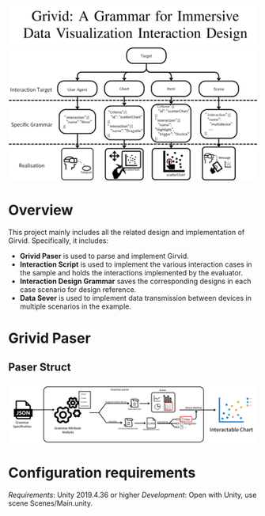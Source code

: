 ![](https://github.com/TowlGol/Grivid/blob/master/Grivid.png)
![](https://github.com/TowlGol/Grivid/blob/master/Grammar_Design.png)
# Overview
  
This project mainly includes all the related design and implementation of Girvid. Specifically, it includes:
* **Grivid Paser** is used to parse and implement Girvid.
* **Interaction Script** is used to implement the various interaction cases in the sample and holds the interactions implemented by the evaluator.
* **Interaction Design Grammar** saves the corresponding designs in each case scenario for design reference.
* **Data Sever** is used to implement data transmission between devices in multiple scenarios in the example.

# Grivid Paser
  ## Paser Struct
  ![](https://github.com/TowlGol/Grivid/blob/master/Paser.png)
# Configuration requirements
_Requirements_: Unity 2019.4.36 or higher
_Development_: Open with Unity, use scene Scenes/Main.unity.
